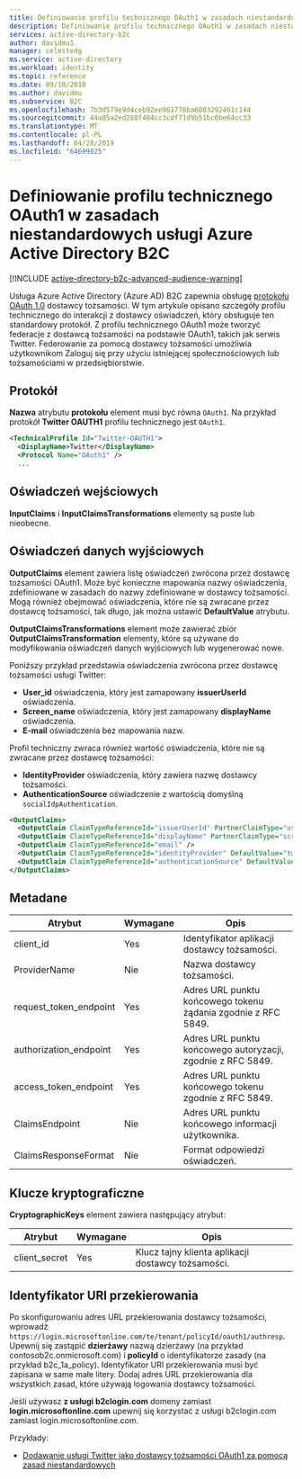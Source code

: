```yaml
---
title: Definiowanie profilu technicznego OAuth1 w zasadach niestandardowych w usłudze Azure Active Directory B2C | Dokumentacja firmy Microsoft
description: Definiowanie profilu technicznego OAuth1 w zasadach niestandardowych w usłudze Azure Active Directory B2C.
services: active-directory-b2c
author: davidmu1
manager: celestedg
ms.service: active-directory
ms.workload: identity
ms.topic: reference
ms.date: 09/10/2018
ms.author: davidmu
ms.subservice: B2C
ms.openlocfilehash: 7b3d579e9d4ceb92ee961778ba6083292461c144
ms.sourcegitcommit: 44a85a2ed288f484cc3cdf71d9b51bc0be64cc33
ms.translationtype: MT
ms.contentlocale: pl-PL
ms.lasthandoff: 04/28/2019
ms.locfileid: "64699825"
---
```

# <a name="define-an-oauth1-technical-profile-in-an-azure-active-directory-b2c-custom-policy"></a>Definiowanie profilu technicznego OAuth1 w zasadach niestandardowych usługi Azure Active Directory B2C

[!INCLUDE [active-directory-b2c-advanced-audience-warning](../../includes/active-directory-b2c-advanced-audience-warning.md)]

Usługa Azure Active Directory (Azure AD) B2C zapewnia obsługę [protokołu OAuth 1.0](https://tools.ietf.org/html/rfc5849) dostawcy tożsamości. W tym artykule opisano szczegóły profilu technicznego do interakcji z dostawcy oświadczeń, który obsługuje ten standardowy protokół. Z profilu technicznego OAuth1 może tworzyć federacje z dostawcą tożsamości na podstawie OAuth1, takich jak serwis Twitter. Federowanie za pomocą dostawcy tożsamości umożliwia użytkownikom Zaloguj się przy użyciu istniejącej społecznościowych lub tożsamościami w przedsiębiorstwie.

## <a name="protocol"></a>Protokół

**Nazwa** atrybutu **protokołu** element musi być równa `OAuth1`. Na przykład protokół **Twitter OAUTH1** profilu technicznego jest `OAuth1`.

```XML
<TechnicalProfile Id="Twitter-OAUTH1">
  <DisplayName>Twitter</DisplayName>
  <Protocol Name="OAuth1" />
  ...    
```

## <a name="input-claims"></a>Oświadczeń wejściowych

**InputClaims** i **InputClaimsTransformations** elementy są puste lub nieobecne.

## <a name="output-claims"></a>Oświadczeń danych wyjściowych

**OutputClaims** element zawiera listę oświadczeń zwrócona przez dostawcę tożsamości OAuth1. Może być konieczne mapowania nazwy oświadczenia, zdefiniowane w zasadach do nazwy zdefiniowane w dostawcy tożsamości. Mogą również obejmować oświadczenia, które nie są zwracane przez dostawcę tożsamości, tak długo, jak można ustawić **DefaultValue** atrybutu.

**OutputClaimsTransformations** element może zawierać zbiór **OutputClaimsTransformation** elementy, które są używane do modyfikowania oświadczeń danych wyjściowych lub wygenerować nowe.

Poniższy przykład przedstawia oświadczenia zwrócona przez dostawcę tożsamości usługi Twitter:

- **User_id** oświadczenia, który jest zamapowany **issuerUserId** oświadczenia.
- **Screen_name** oświadczenia, który jest zamapowany **displayName** oświadczenia.
- **E-mail** oświadczenia bez mapowania nazw.

Profil techniczny zwraca również wartość oświadczenia, które nie są zwracane przez dostawcę tożsamości: 

- **IdentityProvider** oświadczenia, który zawiera nazwę dostawcy tożsamości.
- **AuthenticationSource** oświadczenie z wartością domyślną `socialIdpAuthentication`.

```xml
<OutputClaims>
  <OutputClaim ClaimTypeReferenceId="issuerUserId" PartnerClaimType="user_id" />
  <OutputClaim ClaimTypeReferenceId="displayName" PartnerClaimType="screen_name" />
  <OutputClaim ClaimTypeReferenceId="email" />
  <OutputClaim ClaimTypeReferenceId="identityProvider" DefaultValue="twitter.com" />
  <OutputClaim ClaimTypeReferenceId="authenticationSource" DefaultValue="socialIdpAuthentication" />
</OutputClaims>
```

## <a name="metadata"></a>Metadane

| Atrybut | Wymagane | Opis |
| --------- | -------- | ----------- |
| client_id | Yes | Identyfikator aplikacji dostawcy tożsamości. |
| ProviderName | Nie | Nazwa dostawcy tożsamości. |
| request_token_endpoint | Yes | Adres URL punktu końcowego tokenu żądania zgodnie z RFC 5849. |
| authorization_endpoint | Yes | Adres URL punktu końcowego autoryzacji, zgodnie z RFC 5849. |
| access_token_endpoint | Yes | Adres URL punktu końcowego tokenu zgodnie z RFC 5849. |
| ClaimsEndpoint | Nie | Adres URL punktu końcowego informacji użytkownika. | 
| ClaimsResponseFormat | Nie | Format odpowiedzi oświadczeń.|

## <a name="cryptographic-keys"></a>Klucze kryptograficzne

**CryptographicKeys** element zawiera następujący atrybut:

| Atrybut | Wymagane | Opis |
| --------- | -------- | ----------- |
| client_secret | Yes | Klucz tajny klienta aplikacji dostawcy tożsamości.   | 

## <a name="redirect-uri"></a>Identyfikator URI przekierowania

Po skonfigurowaniu adres URL przekierowania dostawcy tożsamości, wprowadź `https://login.microsoftonline.com/te/tenant/policyId/oauth1/authresp`. Upewnij się zastąpić **dzierżawy** nazwą dzierżawy (na przykład contosob2c.onmicrosoft.com) i **policyId** o identyfikatorze zasady (na przykład b2c_1a_policy). Identyfikator URI przekierowania musi być zapisana w same małe litery. Dodaj adres URL przekierowania dla wszystkich zasad, które używają logowania dostawcy tożsamości. 

Jeśli używasz **z usługi b2clogin.com** domeny zamiast **login.microsoftonline.com** upewnij się korzystać z usługi b2clogin.com zamiast login.microsoftonline.com.

Przykłady:

- [Dodawanie usługi Twitter jako dostawcy tożsamości OAuth1 za pomocą zasad niestandardowych](active-directory-b2c-custom-setup-twitter-idp.md)













